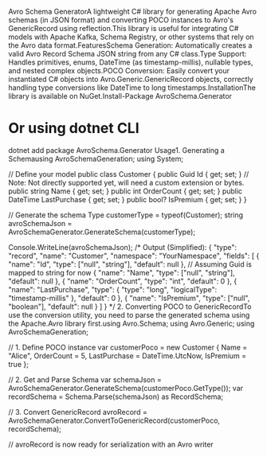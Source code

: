 Avro Schema GeneratorA lightweight C# library for generating Apache Avro schemas (in JSON format) and converting POCO instances to Avro's GenericRecord using reflection.This library is useful for integrating C# models with Apache Kafka, Schema Registry, or other systems that rely on the Avro data format.FeaturesSchema Generation: Automatically creates a valid Avro Record Schema JSON string from any C# class.Type Support: Handles primitives, enums, DateTime (as timestamp-millis), nullable types, and nested complex objects.POCO Conversion: Easily convert your instantiated C# objects into Avro.Generic.GenericRecord objects, correctly handling type conversions like DateTime to long timestamps.InstallationThe library is available on NuGet.Install-Package AvroSchema.Generator
# Or using dotnet CLI
dotnet add package AvroSchema.Generator
Usage1. Generating a Schemausing AvroSchemaGeneration;
using System;

// Define your model
public class Customer
{
    public Guid Id { get; set; } // Note: Not directly supported yet, will need a custom extension or bytes.
    public string Name { get; set; }
    public int OrderCount { get; set; }
    public DateTime LastPurchase { get; set; }
    public bool? IsPremium { get; set; }
}

// Generate the schema
Type customerType = typeof(Customer);
string avroSchemaJson = AvroSchemaGenerator.GenerateSchema(customerType);

Console.WriteLine(avroSchemaJson);
/* Output (Simplified):
{ 
    "type": "record", 
    "name": "Customer", 
    "namespace": "YourNamespace", 
    "fields": [ 
        { "name": "Id", "type": ["null", "string"], "default": null }, // Assuming Guid is mapped to string for now
        { "name": "Name", "type": ["null", "string"], "default": null }, 
        { "name": "OrderCount", "type": "int", "default": 0 },
        { "name": "LastPurchase", "type": { "type": "long", "logicalType": "timestamp-millis" }, "default": 0 },
        { "name": "IsPremium", "type": ["null", "boolean"], "default": null }
    ] 
}
*/
2. Converting POCO to GenericRecordTo use the conversion utility, you need to parse the generated schema using the Apache.Avro library first.using Avro.Schema;
using Avro.Generic;
using AvroSchemaGeneration;

// 1. Define POCO instance
var customerPoco = new Customer 
{ 
    Name = "Alice", 
    OrderCount = 5, 
    LastPurchase = DateTime.UtcNow,
    IsPremium = true
};

// 2. Get and Parse Schema
var schemaJson = AvroSchemaGenerator.GenerateSchema(customerPoco.GetType());
var recordSchema = Schema.Parse(schemaJson) as RecordSchema;

// 3. Convert
GenericRecord avroRecord = AvroSchemaGenerator.ConvertToGenericRecord(customerPoco, recordSchema);

// avroRecord is now ready for serialization with an Avro writer
